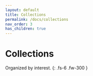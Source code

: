 ```yaml
---
layout: default
title: Collections
permalink: /docs/collections
nav_order: 3
has_children: true
---
```


# Collections

Organized by interest.
{: .fs-6 .fw-300 }
